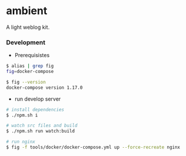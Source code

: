 ambient
===

A light weblog kit.

### Development

- Prerequisistes

```bash
$ alias | grep fig
fig=docker-compose

$ fig --version
docker-compose version 1.17.0
```

- run develop server

```bash
# install dependencies
$ ./npm.sh i

# watch src files and build
$ ./npm.sh run watch:build

# run nginx
$ fig -f tools/docker/docker-compose.yml up --force-recreate nginx
```
